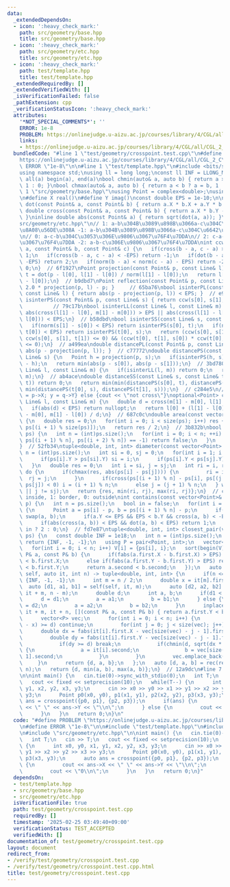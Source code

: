 ```yaml
---
data:
  _extendedDependsOn:
  - icon: ':heavy_check_mark:'
    path: src/geometry/base.hpp
    title: src/geometry/base.hpp
  - icon: ':heavy_check_mark:'
    path: src/geometry/etc.hpp
    title: src/geometry/etc.hpp
  - icon: ':heavy_check_mark:'
    path: test/template.hpp
    title: test/template.hpp
  _extendedRequiredBy: []
  _extendedVerifiedWith: []
  _isVerificationFailed: false
  _pathExtension: cpp
  _verificationStatusIcon: ':heavy_check_mark:'
  attributes:
    '*NOT_SPECIAL_COMMENTS*': ''
    ERROR: 1e-8
    PROBLEM: https://onlinejudge.u-aizu.ac.jp/courses/library/4/CGL/all/CGL_2_C
    links:
    - https://onlinejudge.u-aizu.ac.jp/courses/library/4/CGL/all/CGL_2_C
  bundledCode: "#line 1 \"test/geometry/crosspoint.test.cpp\"\n#define PROBLEM \"\
    https://onlinejudge.u-aizu.ac.jp/courses/library/4/CGL/all/CGL_2_C\"\n#define\
    \ ERROR \"1e-8\"\n\n#line 1 \"test/template.hpp\"\n#include <bits/stdc++.h>\n\
    using namespace std;\nusing ll = long long;\nconst ll INF = LLONG_MAX / 4;\n#define\
    \ all(a) begin(a), end(a)\nbool chmin(auto& a, auto b) { return a > b ? a = b,\
    \ 1 : 0; }\nbool chmax(auto& a, auto b) { return a < b ? a = b, 1 : 0; }\n#line\
    \ 1 \"src/geometry/base.hpp\"\nusing Point = complex<double>;\nusing Line = vector<Point>;\n\
    \n#define X real()\n#define Y imag()\nconst double EPS = 1e-10;\n\ninline double\
    \ dot(const Point& a, const Point& b) { return a.X * b.X + a.Y * b.Y; }\ninline\
    \ double cross(const Point& a, const Point& b) { return a.X * b.Y - a.Y * b.X;\
    \ }\ninline double abs(const Point& a) { return sqrt(dot(a, a)); }\n#line 1 \"\
    src/geometry/etc.hpp\"\n// 1: a-b\u304B\u3089\u898B\u3066a-c\u304C\u53CD\u6642\
    \u8A08\u56DE\u308A -1: a-b\u304B\u3089\u898B\u3066a-c\u304C\u6642\u8A08\u56DE\u308A\
    \n// 0: a-c-b\u304C\u3053\u306E\u9806\u3067\u76F4\u7DDA\n// 2: c-a-b\u306E\u9806\
    \u3067\u76F4\u7DDA -2: a-b-c\u306E\u9806\u3067\u76F4\u7DDA\nint ccw(const Point&\
    \ a, const Point& b, const Point& c) {\n   if(cross(b - a, c - a) > EPS) return\
    \ 1;\n   if(cross(b - a, c - a) < -EPS) return -1;\n   if(dot(b - a, c - a) <\
    \ -EPS) return 2;\n   if(norm(b - a) < norm(c - a) - EPS) return -2;\n   return\
    \ 0;\n}  // 6f1927\nPoint projection(const Point& p, const Line& l) {\n   double\
    \ t = dot(p - l[0], l[1] - l[0]) / norm(l[1] - l[0]);\n   return l[0] + t * (l[1]\
    \ - l[0]);\n}  // b9dbd7\nPoint reflection(const Point& p, const Line& l) { return\
    \ 2.0 * projection(p, l) - p; }     // 65ba76\nbool isinterPL(const Point& p,\
    \ const Line& l) { return abs(p - projection(p, l)) < EPS; }  // e9d393\nbool\
    \ isinterPS(const Point& p, const Line& s) { return ccw(s[0], s[1], p) == 0; }\
    \          // 79c17b\nbool isinterLL(const Line& l, const Line& m) {\n   return\
    \ abs(cross(l[1] - l[0], m[1] - m[0])) > EPS || abs(cross(l[1] - l[0], m[0] -\
    \ l[0])) < EPS;\n}  // b58dbd\nbool isinterSS(const Line& s, const Line& t) {\n\
    \   if(norm(s[1] - s[0]) < EPS) return isinterPS(s[0], t);\n   if(norm(t[1] -\
    \ t[0]) < EPS) return isinterPS(t[0], s);\n   return (ccw(s[0], s[1], t[0]) *\
    \ ccw(s[0], s[1], t[1]) <= 0) && (ccw(t[0], t[1], s[0]) * ccw(t[0], t[1], s[1])\
    \ <= 0);\n}  // a499ea\ndouble distancePL(const Point& p, const Line& l) { return\
    \ abs(p - projection(p, l)); }  // c77772\ndouble distancePS(const Point& p, const\
    \ Line& s) {\n   Point h = projection(p, s);\n   if(isinterPS(h, s)) return abs(p\
    \ - h);\n   return min(abs(p - s[0]), abs(p - s[1]));\n}  // 3bd780\ndouble distanceLL(const\
    \ Line& l, const Line& m) {\n   if(isinterLL(l, m)) return 0;\n   return distancePL(l[0],\
    \ m);\n}  // ab4ace\ndouble distanceSS(const Line& s, const Line& t) {\n   if(isinterSS(s,\
    \ t)) return 0;\n   return min(min(distancePS(s[0], t), distancePS(s[1], t)),\
    \ min(distancePS(t[0], s), distancePS(t[1], s)));\n}  // c284e5\n// if(ans){ x\
    \ = p->X; y = q->Y} else {cout << \"not cross\"}\noptional<Point> crosspoint(const\
    \ Line& l, const Line& m) {\n   double d = cross(m[1] - m[0], l[1] - l[0]);\n\
    \   if(abs(d) < EPS) return nullopt;\n   return l[0] + (l[1] - l[0]) * cross(m[1]\
    \ - m[0], m[1] - l[0]) / d;\n}  // 687c0c\ndouble area(const vector<Point>& ps)\
    \ {\n   double res = 0;\n   for(int i = 0; i < size(ps); i++) res += cross(ps[i],\
    \ ps[(i + 1) % size(ps)]);\n   return res / 2;\n}  // 3b832b\nbool is_convex(vector<Point>&\
    \ ps) {\n   int n = (int)ps.size();\n   for(int i = 0; i < n; ++i) {\n      if(ccw(ps[i],\
    \ ps[(i + 1) % n], ps[(i + 2) % n]) == -1) return false;\n   }\n   return true;\n\
    }  // 52fb34\ntuple<double, int, int> diameter(const vector<Point> ps) {\n   int\
    \ n = (int)ps.size();\n   int si = 0, sj = 0;\n   for(int i = 1; i < n; i++) {\n\
    \      if(ps[i].Y > ps[si].Y) si = i;\n      if(ps[i].Y < ps[sj].Y) sj = i;\n\
    \   }\n   double res = 0;\n   int i = si, j = sj;\n   int ri = i, rj = j;\n  \
    \ do {\n      if(chmax(res, abs(ps[i] - ps[j]))) {\n         ri = i;\n       \
    \  rj = j;\n      }\n      if(cross(ps[(i + 1) % n] - ps[i], ps[(j + 1) % n] -\
    \ ps[j]) < 0) i = (i + 1) % n;\n      else j = (j + 1) % n;\n   } while(i != si\
    \ || j != sj);\n   return {res, min(ri, rj), max(ri, rj)};\n}  // cae9ad\n// 2:\
    \ inside, 1: border, 0: outside\nint contains(const vector<Point>& ps, const Point&\
    \ p) {\n   int n = ps.size();\n   bool in = false;\n   for(int i = 0; i < n; i++)\
    \ {\n      Point a = ps[i] - p, b = ps[(i + 1) % n] - p;\n      if(a.Y > b.Y)\
    \ swap(a, b);\n      if(a.Y <= EPS && EPS < b.Y && cross(a, b) < -EPS) in = !in;\n\
    \      if(abs(cross(a, b)) < EPS && dot(a, b) < EPS) return 1;\n   }\n   return\
    \ in ? 2 : 0;\n}  // fd7e87\ntuple<double, int, int> closest_pair(vector<Point>\
    \ ps) {\n   const double INF = 1e18;\n   int n = (int)ps.size();\n   if(n <= 1)\
    \ return {INF, -1, -1};\n   using P = pair<Point, int>;\n   vector<P> V(n);\n\
    \   for(int i = 0; i < n; i++) V[i] = {ps[i], i};\n   sort(begin(V), end(V), [](const\
    \ P& a, const P& b) {\n      if(fabs(a.first.X - b.first.X) > EPS) return a.first.X\
    \ < b.first.X;\n      else if(fabs(a.first.Y - b.first.Y) > EPS) return a.first.Y\
    \ < b.first.Y;\n      return a.second < b.second;\n   });\n   auto rec = [&](auto&&\
    \ self, auto it, int n) -> tuple<double, int, int> {\n      if(n <= 1) return\
    \ {INF, -1, -1};\n      int m = n / 2;\n      double x = it[m].first.X;\n    \
    \  auto [d1, a1, b1] = self(self, it, m);\n      auto [d2, a2, b2] = self(self,\
    \ it + m, n - m);\n      double d;\n      int a, b;\n      if(d1 < d2) {\n   \
    \      d = d1;\n         a = a1;\n         b = b1;\n      } else {\n         d\
    \ = d2;\n         a = a2;\n         b = b2;\n      }\n      inplace_merge(it,\
    \ it + m, it + n, [](const P& a, const P& b) { return a.first.Y < b.first.Y; });\n\
    \      vector<P> vec;\n      for(int i = 0; i < n; i++) {\n         if(fabs(it[i].first.X\
    \ - x) >= d) continue;\n         for(int j = 0; j < size(vec); j++) {\n      \
    \      double dx = fabs(it[i].first.X - vec[size(vec) - j - 1].first.X);\n   \
    \         double dy = fabs(it[i].first.Y - vec[size(vec) - j - 1].first.Y);\n\
    \            if(dy >= d) break;\n            if(chmin(d, sqrt(dx * dx + dy * dy)))\
    \ {\n               a = it[i].second;\n               b = vec[size(vec) - j -\
    \ 1].second;\n            }\n         }\n         vec.emplace_back(it[i]);\n \
    \     }\n      return {d, a, b};\n   };\n   auto [d, a, b] = rec(rec, V.begin(),\
    \ n);\n   return {d, min(a, b), max(a, b)};\n}  // 12a9dc\n#line 7 \"test/geometry/crosspoint.test.cpp\"\
    \n\nint main() {\n   cin.tie(0)->sync_with_stdio(0);\n   int T;\n   cin >> T;\n\
    \   cout << fixed << setprecision(10);\n   while(T--) {\n      int x0, y0, x1,\
    \ y1, x2, y2, x3, y3;\n      cin >> x0 >> y0 >> x1 >> y1 >> x2 >> y2 >> x3 >>\
    \ y3;\n      Point p0(x0, y0), p1(x1, y1), p2(x2, y2), p3(x3, y3);\n      auto\
    \ ans = crosspoint({p0, p1}, {p2, p3});\n      if(ans) {\n         cout << ans->X\
    \ << \" \" << ans->Y << \"\\n\";\n      } else {\n         cout << \"0\\n\";\n\
    \      }\n   }\n   return 0;\n}\n"
  code: "#define PROBLEM \"https://onlinejudge.u-aizu.ac.jp/courses/library/4/CGL/all/CGL_2_C\"\
    \n#define ERROR \"1e-8\"\n\n#include \"test/template.hpp\"\n#include \"src/geometry/base.hpp\"\
    \n#include \"src/geometry/etc.hpp\"\n\nint main() {\n   cin.tie(0)->sync_with_stdio(0);\n\
    \   int T;\n   cin >> T;\n   cout << fixed << setprecision(10);\n   while(T--)\
    \ {\n      int x0, y0, x1, y1, x2, y2, x3, y3;\n      cin >> x0 >> y0 >> x1 >>\
    \ y1 >> x2 >> y2 >> x3 >> y3;\n      Point p0(x0, y0), p1(x1, y1), p2(x2, y2),\
    \ p3(x3, y3);\n      auto ans = crosspoint({p0, p1}, {p2, p3});\n      if(ans)\
    \ {\n         cout << ans->X << \" \" << ans->Y << \"\\n\";\n      } else {\n\
    \         cout << \"0\\n\";\n      }\n   }\n   return 0;\n}"
  dependsOn:
  - test/template.hpp
  - src/geometry/base.hpp
  - src/geometry/etc.hpp
  isVerificationFile: true
  path: test/geometry/crosspoint.test.cpp
  requiredBy: []
  timestamp: '2025-02-25 03:49:40+09:00'
  verificationStatus: TEST_ACCEPTED
  verifiedWith: []
documentation_of: test/geometry/crosspoint.test.cpp
layout: document
redirect_from:
- /verify/test/geometry/crosspoint.test.cpp
- /verify/test/geometry/crosspoint.test.cpp.html
title: test/geometry/crosspoint.test.cpp
---
```

